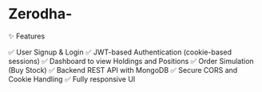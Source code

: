 # Zerodha-
✨ Features

✅ User Signup & Login
✅ JWT-based Authentication (cookie-based sessions)
✅ Dashboard to view Holdings and Positions
✅ Order Simulation (Buy Stock)
✅ Backend REST API with MongoDB
✅ Secure CORS and Cookie Handling
✅ Fully responsive UI
